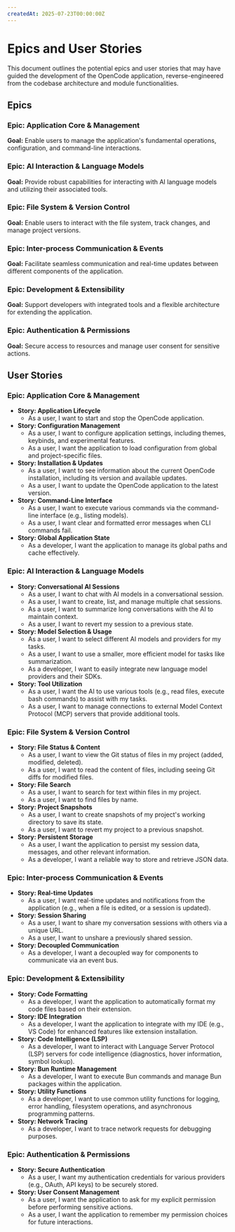 ```yaml
---
createdAt: 2025-07-23T00:00:00Z
---
```


# Epics and User Stories

This document outlines the potential epics and user stories that may have guided the development of the OpenCode application, reverse-engineered from the codebase architecture and module functionalities.

## Epics

### Epic: Application Core & Management

**Goal:** Enable users to manage the application's fundamental operations, configuration, and command-line interactions.

### Epic: AI Interaction & Language Models

**Goal:** Provide robust capabilities for interacting with AI language models and utilizing their associated tools.

### Epic: File System & Version Control

**Goal:** Enable users to interact with the file system, track changes, and manage project versions.

### Epic: Inter-process Communication & Events

**Goal:** Facilitate seamless communication and real-time updates between different components of the application.

### Epic: Development & Extensibility

**Goal:** Support developers with integrated tools and a flexible architecture for extending the application.

### Epic: Authentication & Permissions

**Goal:** Secure access to resources and manage user consent for sensitive actions.

## User Stories

### Epic: Application Core & Management

- **Story: Application Lifecycle**
  - As a user, I want to start and stop the OpenCode application.
- **Story: Configuration Management**
  - As a user, I want to configure application settings, including themes, keybinds, and experimental features.
  - As a user, I want the application to load configuration from global and project-specific files.
- **Story: Installation & Updates**
  - As a user, I want to see information about the current OpenCode installation, including its version and available updates.
  - As a user, I want to update the OpenCode application to the latest version.
- **Story: Command-Line Interface**
  - As a user, I want to execute various commands via the command-line interface (e.g., listing models).
  - As a user, I want clear and formatted error messages when CLI commands fail.
- **Story: Global Application State**
  - As a developer, I want the application to manage its global paths and cache effectively.

### Epic: AI Interaction & Language Models

- **Story: Conversational AI Sessions**
  - As a user, I want to chat with AI models in a conversational session.
  - As a user, I want to create, list, and manage multiple chat sessions.
  - As a user, I want to summarize long conversations with the AI to maintain context.
  - As a user, I want to revert my session to a previous state.
- **Story: Model Selection & Usage**
  - As a user, I want to select different AI models and providers for my tasks.
  - As a user, I want to use a smaller, more efficient model for tasks like summarization.
  - As a developer, I want to easily integrate new language model providers and their SDKs.
- **Story: Tool Utilization**
  - As a user, I want the AI to use various tools (e.g., read files, execute bash commands) to assist with my tasks.
  - As a user, I want to manage connections to external Model Context Protocol (MCP) servers that provide additional tools.

### Epic: File System & Version Control

- **Story: File Status & Content**
  - As a user, I want to view the Git status of files in my project (added, modified, deleted).
  - As a user, I want to read the content of files, including seeing Git diffs for modified files.
- **Story: File Search**
  - As a user, I want to search for text within files in my project.
  - As a user, I want to find files by name.
- **Story: Project Snapshots**
  - As a user, I want to create snapshots of my project's working directory to save its state.
  - As a user, I want to revert my project to a previous snapshot.
- **Story: Persistent Storage**
  - As a user, I want the application to persist my session data, messages, and other relevant information.
  - As a developer, I want a reliable way to store and retrieve JSON data.

### Epic: Inter-process Communication & Events

- **Story: Real-time Updates**
  - As a user, I want real-time updates and notifications from the application (e.g., when a file is edited, or a session is updated).
- **Story: Session Sharing**
  - As a user, I want to share my conversation sessions with others via a unique URL.
  - As a user, I want to unshare a previously shared session.
- **Story: Decoupled Communication**
  - As a developer, I want a decoupled way for components to communicate via an event bus.

### Epic: Development & Extensibility

- **Story: Code Formatting**
  - As a developer, I want the application to automatically format my code files based on their extension.
- **Story: IDE Integration**
  - As a developer, I want the application to integrate with my IDE (e.g., VS Code) for enhanced features like extension installation.
- **Story: Code Intelligence (LSP)**
  - As a developer, I want to interact with Language Server Protocol (LSP) servers for code intelligence (diagnostics, hover information, symbol lookup).
- **Story: Bun Runtime Management**
  - As a developer, I want to execute Bun commands and manage Bun packages within the application.
- **Story: Utility Functions**
  - As a developer, I want to use common utility functions for logging, error handling, filesystem operations, and asynchronous programming patterns.
- **Story: Network Tracing**
  - As a developer, I want to trace network requests for debugging purposes.

### Epic: Authentication & Permissions

- **Story: Secure Authentication**
  - As a user, I want my authentication credentials for various providers (e.g., OAuth, API keys) to be securely stored.
- **Story: User Consent Management**
  - As a user, I want the application to ask for my explicit permission before performing sensitive actions.
  - As a user, I want the application to remember my permission choices for future interactions.
